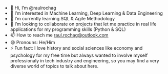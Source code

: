 - 👋 Hi, I’m @raulrochag
- 👀 I’m interested in Machine Learning, Deep Learning & Data Engineering
- 🌱 I’m currently learning SQL & Agile Methodology
- 💞️ I’m looking to collaborate on projects that let me practice in real life applications for my programming skills (Python & SQL)
- 📫 How to reach me raul.rochag@outlook.com
- 😄 Pronouns: He/Him
- ⚡ Fun fact: I love history and social sciences like economy and psychology for my free time but always wanted to involve myself professionaly in tech industry and engineering, so you may find a very diverse world of topics to talk about here.

<!---
raulrochag/raulrochag is a ✨ special ✨ repository because its `README.md` (this file) appears on your GitHub profile.
You can click the Preview link to take a look at your changes.
--->

